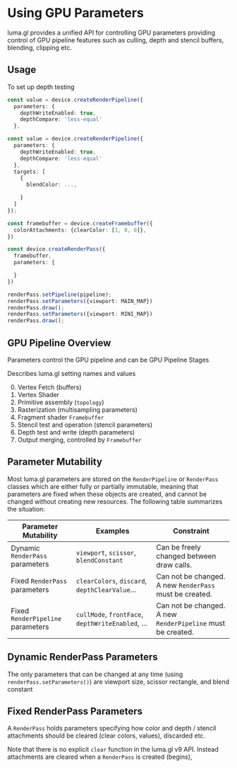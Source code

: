 # Using GPU Parameters

luma.gl provides a unified API for controlling GPU parameters providing control of GPU pipeline features such as culling, depth and stencil buffers, blending, clipping etc.

## Usage

To set up depth testing

```typescript
const value = device.createRenderPipeline({
  parameters: {
    depthWriteEnabled: true,
    depthCompare: 'less-equal'
  },
```

```typescript
const value = device.createRenderPipeline({
  parameters: {
    depthWriteEnabled: true,
    depthCompare: 'less-equal'
  },
  targets: [
    {
      blendColor: ...,

    }
  ]
});

const framebuffer = device.createFramebuffer({
  colorAttachments: {clearColor: [1, 0, 0]},
})

const device.createRenderPass({
  framebuffer,
  parameters: {

  }
})

renderPass.setPipeline(pipeline);
renderPass.setParameters({viewport: MAIN_MAP})
renderPass.draw();
renderPass.setParameters({viewport: MINI_MAP})
renderPass.draw();
```

## GPU Pipeline Overview

Parameters control the GPU pipeline and can be GPU Pipeline Stages

Describes luma.gl setting names and values

0. Vertex Fetch (buffers)
1. Vertex Shader
2. Primitive assembly (`topology`)
3. Rasterization (multisampling parameters)
4. Fragment shader `Framebuffer`
5. Stencil test and operation (stencil parameters)
6. Depth test and write (depth parameters)
7. Output merging, controlled by `Framebuffer`

## Parameter Mutability

Most luma.gl parameters are stored on the `RenderPipeline` or `RenderPass` classes which are either fully or partially immutable, meaning that parameters are fixed when these objects are created, and cannot be changed without creating new resources. The following table summarizes the situation:

| Parameter Mutability              | Examples                                          | Constraint                                                              |
| --------------------------------- | ------------------------------------------------- | ----------------------------------------------------------------------- |
| Dynamic `RenderPass` parameters   | `viewport`, `scissor`, `blendConstant`            | Can be freely changed between draw calls. |
| Fixed `RenderPass` parameters     | `clearColors`, `discard`, `depthClearValue`...    | Can not be changed. A new `RenderPass` must be created.                 |
| Fixed `RenderPipeline` parameters | `cullMode`, `frontFace`, `depthWriteEnabled`, ... | Can not be changed. A new `RenderPipeline` must be created.             |

## Dynamic RenderPass Parameters

The only parameters that can be changed at any time (using `renderPass.setParameters()`) are viewport size, scissor rectangle, and blend constant

## Fixed RenderPass Parameters

A `RenderPass` holds parameters specifying how color and depth / stencil attachments should be cleared (clear colors, values), discarded etc. 

Note that there is no explicit `clear` function in the luma.gl v9 API. Instead attachments are cleared when a `RenderPass` is created (begins), 
